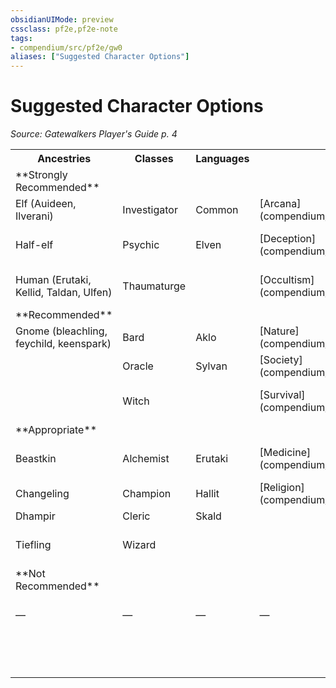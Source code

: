 ```yaml
---
obsidianUIMode: preview
cssclass: pf2e,pf2e-note
tags:
- compendium/src/pf2e/gw0
aliases: ["Suggested Character Options"]
---
```

# Suggested Character Options  
*Source: Gatewalkers Player's Guide p. 4*  

<table>
<tr>
  <th>Ancestries</th>
  <th>Classes</th>
  <th>Languages</th>
  <th>Skills</th>
  <th>Feats</th>
</tr>
<tr>
  <td>**Strongly Recommended**</td>
  <td></td>
  <td></td>
  <td></td>
  <td></td>
</tr>
<tr>
  <td>Elf (Auideen, Ilverani)</td>
  <td>Investigator</td>
  <td>Common</td>
  <td>[Arcana](compendium/skills.md#Arcana)</td>
  <td>Any occult skill feats</td>
</tr>
<tr>
  <td>Half-elf</td>
  <td>Psychic</td>
  <td>Elven</td>
  <td>[Deception](compendium/skills.md#Deception)</td>
  <td>[Arcane Sense](compendium/feats/arcane-sense.md)</td>
</tr>
<tr>
  <td>Human (Erutaki, Kellid, Taldan, Ulfen)</td>
  <td>Thaumaturge</td>
  <td></td>
  <td>[Occultism](compendium/skills.md#Occultism)</td>
  <td>[Oddity Identification](compendium/feats/oddity-identification.md)</td>
</tr>
<tr>
  <td>**Recommended**</td>
  <td></td>
  <td></td>
  <td></td>
  <td></td>
</tr>
<tr>
  <td>Gnome (bleachling, feychild, keenspark)</td>
  <td>Bard</td>
  <td>Aklo</td>
  <td>[Nature](compendium/skills.md#Nature)</td>
  <td>[Forager](compendium/feats/forager.md)</td>
</tr>
<tr>
  <td></td>
  <td>Oracle</td>
  <td>Sylvan</td>
  <td>[Society](compendium/skills.md#Society)</td>
  <td>[Hobnobber](compendium/feats/hobnobber.md)</td>
</tr>
<tr>
  <td></td>
  <td>Witch</td>
  <td></td>
  <td>[Survival](compendium/skills.md#Survival)</td>
  <td>[Recognize Spell](compendium/feats/recognize-spell.md)</td>
</tr>
<tr>
  <td>**Appropriate**</td>
  <td></td>
  <td></td>
  <td></td>
  <td></td>
</tr>
<tr>
  <td>Beastkin</td>
  <td>Alchemist</td>
  <td>Erutaki</td>
  <td>[Medicine](compendium/skills.md#Medicine)</td>
  <td>[Dubious Knowledge](compendium/feats/dubious-knowledge.md)</td>
</tr>
<tr>
  <td>Changeling</td>
  <td>Champion</td>
  <td>Hallit</td>
  <td>[Religion](compendium/skills.md#Religion)</td>
  <td>[Lie to Me](compendium/feats/lie-to-me.md)</td>
</tr>
<tr>
  <td>Dhampir</td>
  <td>Cleric</td>
  <td>Skald</td>
  <td></td>
  <td>[Ride](compendium/feats/ride.md)</td>
</tr>
<tr>
  <td>Tiefling</td>
  <td>Wizard</td>
  <td></td>
  <td></td>
  <td>[Survey Wildlife](compendium/feats/survey-wildlife.md)</td>
</tr>
<tr>
  <td>**Not Recommended**</td>
  <td></td>
  <td></td>
  <td></td>
  <td></td>
</tr>
<tr>
  <td>—</td>
  <td>—</td>
  <td>—</td>
  <td>—</td>
  <td>[Terrain Expertise](compendium/feats/terrain-expertise.md)</td>
</tr>
<tr>
  <td></td>
  <td></td>
  <td></td>
  <td></td>
  <td>[Terrain Stalker](compendium/feats/terrain-stalker.md)</td>
</tr>
</table>
